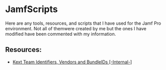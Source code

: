 # JamfScripts

Here are any tools, resources, and scripts that I have used for the Jamf Pro environment. Not all of themwere created by me but the ones I have modified have been commented with my information.

## Resources:
- [Kext Team Identifiers, Vendors and BundleIDs [-Internal-]](https://docs.google.com/spreadsheets/d/1IWrbE8xiau4rU2mtXYji9vSPWDqb56luh0OhD5XS0AM/edit#gid=1070689416)
